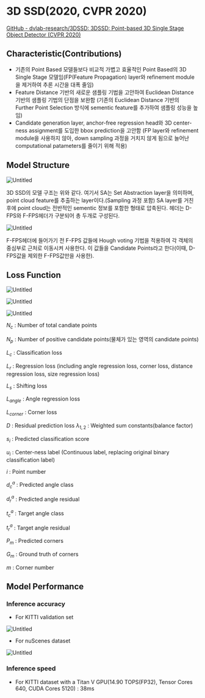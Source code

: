 # 3D SSD(2020, CVPR 2020)

[GitHub - dvlab-research/3DSSD: 3DSSD: Point-based 3D Single Stage Object Detector (CVPR 2020)](https://github.com/dvlab-research/3DSSD)

## Characteristic(Contributions)

- 기존의 Point Based 모델들보다 비교적 가볍고 효율적인 Point Based의 3D Single Stage 모델임(FP(Feature Propagation) layer와 refinement module을 제거하여 추론 시간을 대폭 줄임)
- Feature Distance 기반의 새로운 샘플링 기법을 고안하여 Euclidean Distance 기반의 샘플링 기법의 단점을 보완함 (기존의 Euclidean Distance 기반의  Further Point Selection 방식에 sementic feature를 추가하여 샘플링 성능을 높임)
- Candidate generation layer, anchor-free regression head와 3D center-ness assignment를 도입한 bbox prediction을 고안함 (FP layer와 refinement module을 사용하지 않아, down sampling 과정을 거치지 않게 됨으로 늘어난 computational patameters를 줄이기 위해 적용)

## Model Structure

![Untitled](3D%20SSD(2020,%20CVPR%202020)%20b229dae041cc481a98dc20898b93345e/Untitled.png)

3D SSD의 모델 구조는 위와 같다. 여기서 SA는 Set Abstraction layer을 의미하며, point cloud feature를 추출하는 layer이다.(Sampling 과정 포함) SA layer를 거친 후에 point cloud는 전반적인 sementic 정보를 포함한 형태로 압축된다.  헤더는 D-FPS와 F-FPS헤더가 구분되어 총 두개로 구성된다. 

![Untitled](3D%20SSD(2020,%20CVPR%202020)%20b229dae041cc481a98dc20898b93345e/Untitled%201.png)

F-FPS헤더에 들어가기 전 F-FPS 값들에 Hough voting 기법을 적용하여 각 객체의 중심부로 근처로 이동시켜 사용한다. 이 값들을 Candidate Points라고 한다(이때, D-FPS값을 제외한 F-FPS값만을 사용한).

## Loss Function

![Untitled](3D%20SSD(2020,%20CVPR%202020)%20b229dae041cc481a98dc20898b93345e/Untitled%202.png)

![Untitled](3D%20SSD(2020,%20CVPR%202020)%20b229dae041cc481a98dc20898b93345e/Untitled%203.png)

![Untitled](3D%20SSD(2020,%20CVPR%202020)%20b229dae041cc481a98dc20898b93345e/Untitled%204.png)

${N_c}$ : Number of total candiate points

$N_p$ : Number of positive candidate points(물체가 있는 영역의 candidate points)

$L_c$ : Classification loss

$L_r$ : Regression loss (including angle regression loss, corner loss, distance regression loss, size regression loss)

$L_s$ : Shifting loss

$L_{angle}$ :  Angle regression loss

$L_{corner}$ : Corner loss

$D$ : Residual prediction loss
${\lambda_{1, 2}}$ : Weighted sum constants(balance factor)

$s_i$ :  Predicted classification score

$u_i$ : Center-ness label (Continuous label, replacing original binary classification label)

$i$ : Point number

$d^a_c$ : Predicted angle class

$d^a_r$ : Predicted angle residual

$t^a_c$ : Target angle class

$t^a_r$ : Target angle residual

$P_m$ : Predicted corners

$G_m$ : Ground truth of corners

$m$ : Corner number

## Model Performance

### Inference accuracy

- For KITTI validation set

![Untitled](3D%20SSD(2020,%20CVPR%202020)%20b229dae041cc481a98dc20898b93345e/Untitled%205.png)

- For nuScenes dataset

![Untitled](3D%20SSD(2020,%20CVPR%202020)%20b229dae041cc481a98dc20898b93345e/Untitled%206.png)

### Inference speed

- For KITTI dataset with a Titan V GPU(14.90 TOPS(FP32), Tensor Cores 640, CUDA Cores 5120) : 38ms
